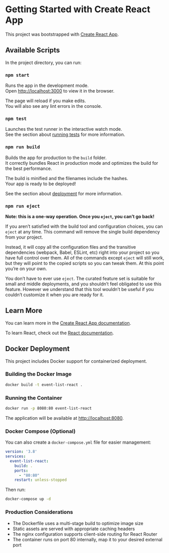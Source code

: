 # Getting Started with Create React App

This project was bootstrapped with [Create React App](https://github.com/facebook/create-react-app).

## Available Scripts

In the project directory, you can run:

### `npm start`

Runs the app in the development mode.\
Open [http://localhost:3000](http://localhost:3000) to view it in the browser.

The page will reload if you make edits.\
You will also see any lint errors in the console.

### `npm test`

Launches the test runner in the interactive watch mode.\
See the section about [running tests](https://facebook.github.io/create-react-app/docs/running-tests) for more information.

### `npm run build`

Builds the app for production to the `build` folder.\
It correctly bundles React in production mode and optimizes the build for the best performance.

The build is minified and the filenames include the hashes.\
Your app is ready to be deployed!

See the section about [deployment](https://facebook.github.io/create-react-app/docs/deployment) for more information.

### `npm run eject`

**Note: this is a one-way operation. Once you `eject`, you can’t go back!**

If you aren’t satisfied with the build tool and configuration choices, you can `eject` at any time. This command will remove the single build dependency from your project.

Instead, it will copy all the configuration files and the transitive dependencies (webpack, Babel, ESLint, etc) right into your project so you have full control over them. All of the commands except `eject` will still work, but they will point to the copied scripts so you can tweak them. At this point you’re on your own.

You don’t have to ever use `eject`. The curated feature set is suitable for small and middle deployments, and you shouldn’t feel obligated to use this feature. However we understand that this tool wouldn’t be useful if you couldn’t customize it when you are ready for it.

## Learn More

You can learn more in the [Create React App documentation](https://facebook.github.io/create-react-app/docs/getting-started).

To learn React, check out the [React documentation](https://reactjs.org/).

## Docker Deployment

This project includes Docker support for containerized deployment.

### Building the Docker Image

```bash
docker build -t event-list-react .
```

### Running the Container

```bash
docker run -p 8080:80 event-list-react
```

The application will be available at [http://localhost:8080](http://localhost:8080).

### Docker Compose (Optional)

You can also create a `docker-compose.yml` file for easier management:

```yaml
version: '3.8'
services:
  event-list-react:
    build: .
    ports:
      - "80:80"
    restart: unless-stopped
```

Then run:
```bash
docker-compose up -d
```

### Production Considerations

- The Dockerfile uses a multi-stage build to optimize image size
- Static assets are served with appropriate caching headers
- The nginx configuration supports client-side routing for React Router
- The container runs on port 80 internally, map it to your desired external port
